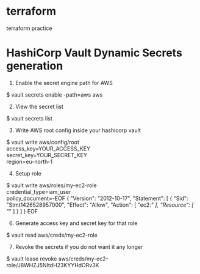 # terraform
terraform practice

# HashiCorp Vault Dynamic Secrets generation
1. Enable the secret engine path for AWS 

$ vault secrets enable -path=aws aws

2. View the secret list

$ vault secrets list

3. Write AWS root config inside your hashicorp vault

$ vault write aws/config/root \
access_key=YOUR_ACCESS_KEY \
secret_key=YOUR_SECRET_KEY \
region=eu-north-1

4. Setup role 

$ vault write aws/roles/my-ec2-role \
        credential_type=iam_user \
        policy_document=-EOF
{
  "Version": "2012-10-17",
  "Statement": [
    {
      "Sid": "Stmt1426528957000",
      "Effect": "Allow",
      "Action": [
        "ec2:*"
      ],
      "Resource": [
        "*"
   ]
    }
  ]
}
EOF

6. Generate access key and secret key for that role

$ vault read aws/creds/my-ec2-role


7.  Revoke the secrets if you do not want it any longer

$ vault lease revoke aws/creds/my-ec2-role/J8WHZJ5NItdH23KYYHdORv3K
